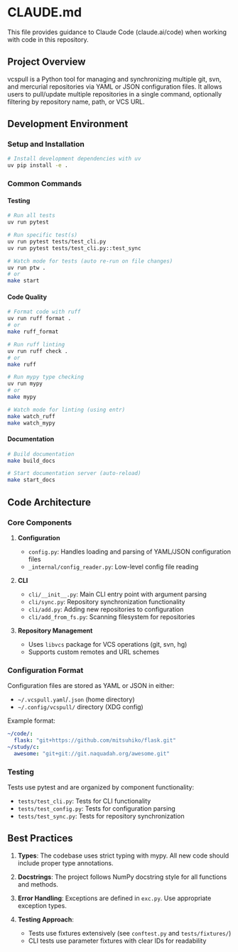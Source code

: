 # CLAUDE.md

This file provides guidance to Claude Code (claude.ai/code) when working with code in this repository.

## Project Overview

vcspull is a Python tool for managing and synchronizing multiple git, svn, and mercurial repositories via YAML or JSON configuration files. It allows users to pull/update multiple repositories in a single command, optionally filtering by repository name, path, or VCS URL.

## Development Environment

### Setup and Installation

```bash
# Install development dependencies with uv
uv pip install -e .
```

### Common Commands

#### Testing

```bash
# Run all tests
uv run pytest

# Run specific test(s)
uv run pytest tests/test_cli.py
uv run pytest tests/test_cli.py::test_sync

# Watch mode for tests (auto re-run on file changes)
uv run ptw .
# or
make start
```

#### Code Quality

```bash
# Format code with ruff
uv run ruff format .
# or
make ruff_format

# Run ruff linting
uv run ruff check .
# or
make ruff

# Run mypy type checking
uv run mypy
# or
make mypy

# Watch mode for linting (using entr)
make watch_ruff
make watch_mypy
```

#### Documentation

```bash
# Build documentation
make build_docs

# Start documentation server (auto-reload)
make start_docs
```

## Code Architecture

### Core Components

1. **Configuration**
   - `config.py`: Handles loading and parsing of YAML/JSON configuration files
   - `_internal/config_reader.py`: Low-level config file reading

2. **CLI**
   - `cli/__init__.py`: Main CLI entry point with argument parsing
   - `cli/sync.py`: Repository synchronization functionality
   - `cli/add.py`: Adding new repositories to configuration
   - `cli/add_from_fs.py`: Scanning filesystem for repositories

3. **Repository Management**
   - Uses `libvcs` package for VCS operations (git, svn, hg)
   - Supports custom remotes and URL schemes

### Configuration Format

Configuration files are stored as YAML or JSON in either:
- `~/.vcspull.yaml`/`.json` (home directory)
- `~/.config/vcspull/` directory (XDG config)

Example format:
```yaml
~/code/:
  flask: "git+https://github.com/mitsuhiko/flask.git"
~/study/c:
  awesome: "git+git://git.naquadah.org/awesome.git"
```

### Testing

Tests use pytest and are organized by component functionality:
- `tests/test_cli.py`: Tests for CLI functionality
- `tests/test_config.py`: Tests for configuration parsing
- `tests/test_sync.py`: Tests for repository synchronization

## Best Practices

1. **Types**: The codebase uses strict typing with mypy. All new code should include proper type annotations.

2. **Docstrings**: The project follows NumPy docstring style for all functions and methods.

3. **Error Handling**: Exceptions are defined in `exc.py`. Use appropriate exception types.

4. **Testing Approach**: 
   - Tests use fixtures extensively (see `conftest.py` and `tests/fixtures/`)
   - CLI tests use parameter fixtures with clear IDs for readability